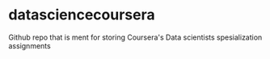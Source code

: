 # datasciencecoursera
Github repo that is ment for storing Coursera's Data scientists spesialization assignments 
